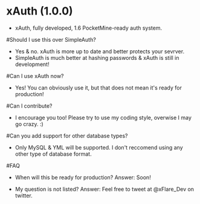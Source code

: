 # xAuth (1.0.0)
- xAuth, fully developed, 1.6 PocketMine-ready auth system.

#Should I use this over SimpleAuth?
- Yes & no. xAuth is more up to date and better protects your sevrver.
- SimpleAuth is much better at hashing passwords & xAuth is still in development!


#Can I use xAuth now?
- Yes! You can obviously use it, but that does not mean it's ready for production!

#Can I contribute?
- I encourage you too! Please try to use my coding style, overwise I may go crazy. :)

#Can you add support for other database types?
- Only MySQL & YML will be supported. I don't reccomend using any other type of database format.

#FAQ
- When will this be ready for production?
Answer: Soon!

- My question is not listed?
Answer: Feel free to tweet at @xFlare_Dev on twitter.

